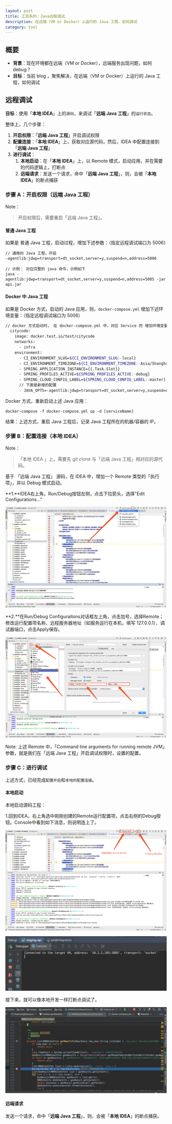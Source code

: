```yaml
---
layout: post
title: 工具系列：Java远程调试
description: 在远端（VM or Docker）上运行的 Java 工程，如何调试
category: tool 
---
```


## 概要

* **背景**：现在环境都在远端（VM or Docker），远端服务出现问题，如何 debug？
* **目标**：当前 blog ，聚焦解决，在远端（VM or Docker）上运行的 Java 工程，如何调试

## 远程调试

**目标**：使用「**本地 IDEA**」上的`源码`，来调试「**远端 Java 工程**」的`运行状态`。

整体上，几个步骤：

1. **开启权限**：「**远端 Java 工程**」开启调试权限
1. **配置连接**：「**本地 IDEA**」上，获取对应源代码，然后，IDEA 中配置连接到「**远端 Java 工程**」
1. **进行调试**：
	1. **本地启动**：在「**本地 IDEA**」上，以 Remote 模式，启动应用，并在需要的代码逻辑上，打断点
	1. **远端请求**：发送一个请求，命中「**远端 Java 工程**」，则，会被「**本地 IDEA**」的断点捕获

### 步骤 A：开启权限（远端 Java 工程）

Note：

> 开启权限后，需要重启「远端 Java 工程」。

#### 普通  Java 工程

如果是 普通  Java 工程，启动过程，增加下述参数：（指定远程调试端口为 5006）

```
// 通用的 Java 工程，开启
-agentlib:jdwp=transport=dt_socket,server=y,suspend=n,address=5006
 
// 示例： 对应完整的 java 命令，示例如下
java -agentlib:jdwp=transport=dt_socket,server=y,suspend=n,address=5005 -jar api.jar
```

#### Docker 中 Java 工程

如果是 Docker 方式，启动的 Java 应用，则，`docker-compose.yml` 增加下述环境变量：（指定远程调试端口为 5006）

```bash
// docker 方式启动时， 在 docker-compose.yml 中，对应 Service 的 增加环境变量。
  citycode:
    image: docker.test.io/test/citycode
    networks:
      - infra
    environment:
      - CI_ENVIRONMENT_SLUG=${CI_ENVIRONMENT_SLUG:-local}
      - CI_ENVIRONMENT_TIMEZONE=${CI_ENVIRONMENT_TIMEZONE:-Asia/Shanghai}
      - SPRING_APPLICATION_INSTANCE={{.Task.Slot}}
      - SPRING_PROFILES_ACTIVE=${SPRING_PROFILES_ACTIVE:-debug}
      - SPRING_CLOUD_CONFIG_LABEL=${SPRING_CLOUD_CONFIG_LABEL:-master}
      // 下面是新增的配置
      - JAVA_OPTS=-agentlib:jdwp=transport=dt_socket,server=y,suspend=n,address=5006
```

Docker 方式，重新启动上述 Java 应用：

```
docker-compose -f docker-compose.yml up -d [serviceName]
```

结果：上述方式，重启 Java 工程后，记录 Java 工程所在的机器/容器的 IP。

### 步骤 B：配置连接（本地 IDEA）

Note：

> 「本地 IDEA 」上，需要先 git clone 与「远端 Java 工程」相对应的源代码。


基于 「远端 Java 工程」 源码，在 IDEA 中，增加一个 Remote 类型的「执行项」，并以 Debug 模式启动。

**1.**IDEA右上角，Run/Debug按钮左侧，点击下拉箭头，选择"Edit Configurations..."

![](/images/tool-java-remote/edit-configurations.png)


**2.**在Run/Debug Configuraitons对话框左上角，点击加号，选择Remote；修改运行配置项名称、远程服务器地址（如服务运行在本机，填写 127.0.0.1）、调试器端口，点击Apply保存。

![](/images/tool-java-remote/add-remote.png)

Note: 上述 Remote 中，「Command line arguments for running remote JVM」参数，就是我们在「远端 Java 工程」开启调试权限时，设置的配置。

### 步骤 C：进行调试

上述方式，已经完成`配置开启`和`本地的配置连接`。

#### 本地启动

本地启动源码工程：

1.回到IDEA，右上角选中刚刚创建的Remote运行配置项，点击右侧的Debug按钮。Console中看到如下消息，则说明连上了。

![](/images/tool-java-remote/debug-run.png)

![](/images/tool-java-remote/debug-run-result.png)

接下来，就可以像本地开发一样打断点调试了。

![](/images/tool-java-remote/debug-run-debug.png)

#### 远端请求

发送一个请求，命中「**远端 Java 工程**」，则，会被「**本地 IDEA**」的断点捕获。




[NingG]:    http://ningg.github.com  "NingG"


